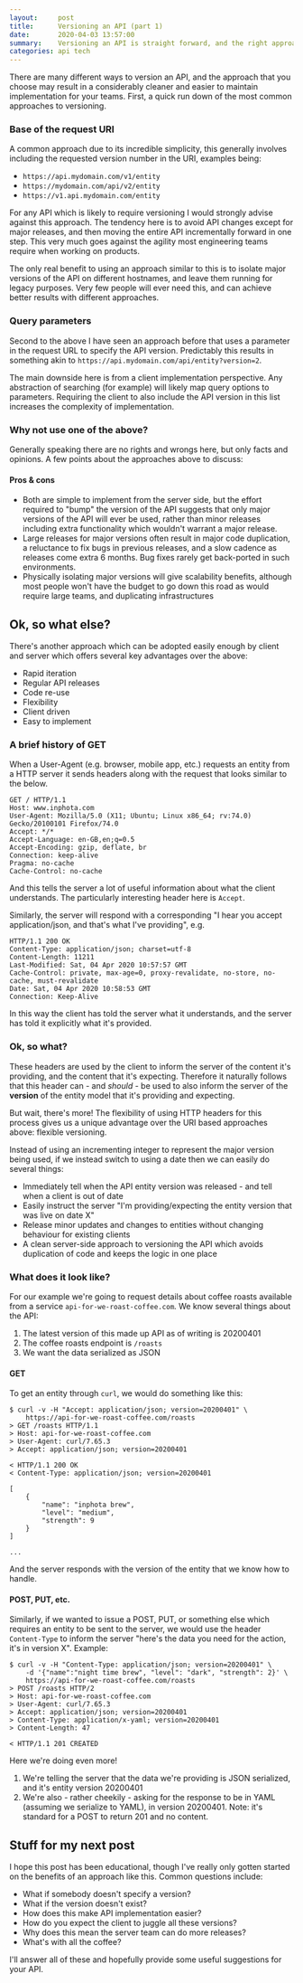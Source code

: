 ```yaml
---
layout:     post
title:      Versioning an API (part 1)
date:       2020-04-03 13:57:00
summary:    Versioning an API is straight forward, and the right approach will help lend itself to a well engineered implementation.
categories: api tech
---
```


There are many different ways to version an API, and the approach that you
choose may result in a considerably cleaner and easier to maintain
implementation for your teams. First, a quick run down of the most common
approaches to versioning.

### Base of the request URI

A common approach due to its incredible simplicity, this generally involves
including the requested version number in the URI, examples being:

- `https://api.mydomain.com/v1/entity`
- `https://mydomain.com/api/v2/entity`
- `https://v1.api.mydomain.com/entity`

For any API which is likely to require versioning I would strongly advise
against this approach. The tendency here is to avoid API changes except for
major releases, and then moving the entire API incrementally forward in one
step. This very much goes against the agility most engineering teams require
when working on products.

The only real benefit to using an approach similar to this is to isolate major
versions of the API on different hostnames, and leave them running for legacy
purposes. Very few people will ever need this, and can achieve better results
with different approaches.

### Query parameters

Second to the above I have seen an approach before that uses a parameter in the
request URL to specify the API version. Predictably this results in something
akin to `https://api.mydomain.com/api/entity?version=2`.

The main downside here is from a client implementation perspective. Any
abstraction of searching (for example) will likely map query options to
parameters. Requiring the client to also include the API version in this list
increases the complexity of implementation.

### Why not use one of the above?

Generally speaking there are no rights and wrongs here, but only facts and
opinions. A few points about the approaches above to discuss:

#### Pros & cons

- Both are simple to implement from the server side, but the effort required to
  "bump" the version of the API suggests that only major versions of the API
  will ever be used, rather than minor releases including extra functionality
  which wouldn't warrant a major release.
- Large releases for major versions often result in major code duplication, a
  reluctance to fix bugs in previous releases, and a slow cadence as releases
  come extra 6 months. Bug fixes rarely get back-ported in such environments.
- Physically isolating major versions will give scalability benefits, although
  most people won't have the budget to go down this road as would require large
  teams, and duplicating infrastructures

## Ok, so what else?

There's another approach which can be adopted easily enough by client and
server which offers several key advantages over the above:

- Rapid iteration
- Regular API releases
- Code re-use
- Flexibility
- Client driven
- Easy to implement

### A brief history of GET

When a User-Agent (e.g. browser, mobile app, etc.) requests an entity from a
HTTP server it sends headers along with the request that looks similar to the
below.

```
GET / HTTP/1.1
Host: www.inphota.com
User-Agent: Mozilla/5.0 (X11; Ubuntu; Linux x86_64; rv:74.0) Gecko/20100101 Firefox/74.0
Accept: */*
Accept-Language: en-GB,en;q=0.5
Accept-Encoding: gzip, deflate, br
Connection: keep-alive
Pragma: no-cache
Cache-Control: no-cache
```

And this tells the server a lot of useful information about what the client
understands. The particularly interesting header here is `Accept`.

Similarly, the server will respond with a corresponding "I hear you accept
application/json, and that's what I've providing", e.g.

```
HTTP/1.1 200 OK 
Content-Type: application/json; charset=utf-8
Content-Length: 11211
Last-Modified: Sat, 04 Apr 2020 10:57:57 GMT
Cache-Control: private, max-age=0, proxy-revalidate, no-store, no-cache, must-revalidate
Date: Sat, 04 Apr 2020 10:58:53 GMT
Connection: Keep-Alive
```

In this way the client has told the server what it understands, and the server
has told it explicitly what it's provided.

### Ok, so what?

These headers are used by the client to inform the server of the content it's
providing, and the content that it's expecting. Therefore it naturally follows
that this header can - and *should* - be used to also inform the server of the
**version** of the entity model that it's providing and expecting.

But wait, there's more! The flexibility of using HTTP headers for this process
gives us a unique advantage over the URI based approaches above: flexible
versioning.

Instead of using an incrementing integer to represent the major version being
used, if we instead switch to using a date then we can easily do several
things:

- Immediately tell when the API entity version was released - and tell when a
  client is out of date
- Easily instruct the server "I'm providing/expecting the entity version that
  was live on date X"
- Release minor updates and changes to entities without changing behaviour for
  existing clients
- A clean server-side approach to versioning the API which avoids duplication
  of code and keeps the logic in one place

### What does it look like?

For our example we're going to request details about coffee roasts available
from a service `api-for-we-roast-coffee.com`. We know several things about the API:

1. The latest version of this made up API as of writing is 20200401
1. The coffee roasts endpoint is `/roasts`
1. We want the data serialized as JSON

#### GET

To get an entity through `curl`, we would do something like this:

```shell
$ curl -v -H "Accept: application/json; version=20200401" \
    https://api-for-we-roast-coffee.com/roasts
> GET /roasts HTTP/1.1
> Host: api-for-we-roast-coffee.com
> User-Agent: curl/7.65.3
> Accept: application/json; version=20200401

< HTTP/1.1 200 OK
< Content-Type: application/json; version=20200401

[
    {
        "name": "inphota brew",
        "level": "medium",
        "strength": 9
    }
]

...
```

And the server responds with the version of the entity that we know how to
handle.

#### POST, PUT, etc.

Similarly, if we wanted to issue a POST, PUT, or something else which requires
an entity to be sent to the server, we would use the header `Content-Type` to
inform the server "here's the data you need for the action, it's in version X".
Example:

```shell
$ curl -v -H "Content-Type: application/json; version=20200401" \
    -d '{"name":"night time brew", "level": "dark", "strength": 2}' \
    https://api-for-we-roast-coffee.com/roasts
> POST /roasts HTTP/2
> Host: api-for-we-roast-coffee.com
> User-Agent: curl/7.65.3
> Accept: application/json; version=20200401
> Content-Type: application/x-yaml; version=20200401
> Content-Length: 47

< HTTP/1.1 201 CREATED
```

Here we're doing even more!

1. We're telling the server that the data we're providing is JSON serialized,
    and it's entity version 20200401
1. We're also - rather cheekily - asking for the response to be in YAML
    (assuming we serialize to YAML), in version 20200401. Note: it's standard
    for a POST to return 201 and no content.

## Stuff for my next post

I hope this post has been educational, though I've really only gotten started on the benefits of an approach like this. Common questions include:

- What if somebody doesn't specify a version?
- What if the version doesn't exist?
- How does this make API implementation easier?
- How do you expect the client to juggle all these versions?
- Why does this mean the server team can do more releases?
- What's with all the coffee?

I'll answer all of these and hopefully provide some useful suggestions for your API.
